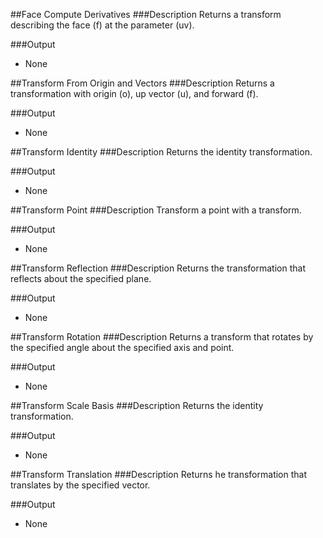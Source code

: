 ##Face Compute Derivatives
###Description
Returns a transform describing the face (f) at the parameter (uv).



###Output
  * None


##Transform From Origin and Vectors
###Description
Returns a transformation with origin (o), up vector (u), and forward (f).



###Output
  * None


##Transform Identity
###Description
Returns the identity transformation.



###Output
  * None


##Transform Point
###Description
Transform a point with a transform.



###Output
  * None


##Transform Reflection
###Description
Returns the transformation that reflects about the specified plane.



###Output
  * None


##Transform Rotation
###Description
Returns a transform that rotates by the specified angle about the specified axis and point.



###Output
  * None


##Transform Scale Basis
###Description
Returns the identity transformation.



###Output
  * None


##Transform Translation
###Description
Returns he transformation that translates by the specified vector.



###Output
  * None
